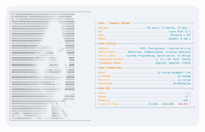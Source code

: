 <a href="https://github.com/jp-zuniga/jp-zuniga">
    <picture>
        <source
            media="(prefers-color-scheme: dark)"
            srcset="https://raw.githubusercontent.com/jp-zuniga/jp-zuniga/main/updater/assets/dark_mode.svg"
        >
        <img
            src="https://raw.githubusercontent.com/jp-zuniga/jp-zuniga/main/updater/assets/light_mode.svg"
        >
    </picture>
</a>
